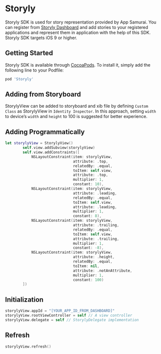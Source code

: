 # Storyly 
Storyly SDK is used for story representation provided by App Samurai. You can register from [Storyly Dashboard](http://dashboard.storyly.io) and add stories to your registered applications and represent them in application with the help of this SDK.
Storyly SDK targets iOS 9 or higher. 
## Getting Started
Storyly SDK is available through [CocoaPods](https://cocoapods.org). To install
it, simply add the following line to your Podfile:
``` ruby
pod 'Storyly'
```
## Adding from Storyboard
StorylyView can be added to storyboard and xib file by defining `Custom Class` as StorylyView in `Identity Inspector`. In this approach, setting `width` to device’s `width` and `height`  to 100 is suggested for better experience.
## Adding Programmatically
```swift
let storylyView = StorylyView()
        self.view.addSubview(storylyView)
        self.view.addConstraints([
            NSLayoutConstraint(item: storylyView,
                               attribute: .top,
                               relatedBy: .equal,
                               toItem: self.view,
                               attribute: .top,
                               multiplier: 1,
                               constant: 10),
            NSLayoutConstraint(item: storylyView,
                               attribute: .leading,
                               relatedBy: .equal,
                               toItem: self.view,
                               attribute: .leading,
                               multiplier: 1,
                               constant: 8),
            NSLayoutConstraint(item: storylyView,
                               attribute: .trailing,
                               relatedBy: .equal,
                               toItem: self.view,
                               attribute: .trailing,
                               multiplier: 1,
                               constant: -8),
            NSLayoutConstraint(item: storylyView,
                               attribute: .height,
                               relatedBy: .equal,
                               toItem: nil,
                               attribute: .notAnAttribute,
                               multiplier: 1,
                               constant: 100)
        ])
```
## Initialization
```swift
storylyView.appId = "[YOUR_APP_ID_FROM_DASHBOARD]"
storylyView.rootViewController = self // A view controller
storylyView.delegate = self // StorylyDelegate implementation
```
## Refresh
```swift
storylyView.refresh()
```